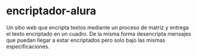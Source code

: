 # encriptador-alura
Un sitio web que encripta textos mediante un proceso de matríz y entrega el texto encriptado en un cuadro. De la misma forma desencripta mensajes que puedan llegar a estar encriptados pero solo bajo las mismas especificaciones.
